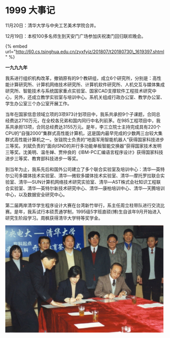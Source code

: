 # 1999 大事记

11月20日：清华大学与中央工艺美术学院合并。

12月19日：本校100多名师生到天安门广场参加庆祝澳门回归联欢晚会。

{% embed url="http://60.cs.tsinghua.edu.cn/zyxfyjz/201807/t20180730\_1619397.shtml" %}

**一九九九年**

我系进行组织机构改革，撤销原有的9个教研组，成立6个研究所，分别是：高性能计算研究所、计算机网络技术研究所、计算机软件研究所、人机交互与媒体集成研究所、智能技术与系统国家重点实验室、国家CAD支撑软件工程技术研究中心，另外，还成立教学实验室与培训中心。系机关组成行政办公室、教学办公室、学生办公室三个办公室开展工作。

当年在国家信息领域立项的3项973计划项目中，我系共承担9个子课题，合同总经费达2710万元，在全校各兄弟和国内同行中名列前茅。在985工程项目中，我系共承担13项，合同总经费达3155万元。是年，李三立院士主持完成具有220个CPU的“自强2000”集群式高性能计算机，这是国内最早完成的少数两三台较大集群式高性能计算机之一。张钹院士负责的“地面军用智能机器人”获得国家科技进步三等奖。刘斌负责的“面向ISND的并行多功能单板智能交换器”获得国家技术发明三等奖。沈美明、温冬婵、贾仲良的《IBM-PC汇编语言程序设计》获得国家科技进步三等奖、教育部科技进步一等奖。

到当年为止，我系先后和国外公司建立了多个联合实验室及培训中心：清华—英特尔公司多媒体技术实验室、清华—微软多媒体技术实验室、清华—摩托罗拉联合实验室、清华—SUN计算机网络技术研究实验室、清华—AST株式会社知识工程联合实验室、清华—英特尔新技术研究中心、清华—康柏培训中心、清华—天腾培训中心，以及数据安全研究中心。

第二届两岸清华学生程序设计大赛在台湾新竹举行，系主任周立柱带队进行交流比赛。是年，我系试行本硕贯通学制，1995级5字班直硕\(博\)生自该年9月开始进入研究生阶段学习。周枫获得清华大学特等奖学金。

![&#x4E2D;&#x592E;&#x7535;&#x5927;&#x2014;&#x6E05;&#x534E;&#x5927;&#x5B66;&#x8054;&#x5408;&#x5F00;&#x5C55;&#x672C;&#x79D1;&#x6559;&#x80B2;&#x534F;&#x8BAE;&#x4E66;&#x7B7E;&#x5B57;&#x4EEA;&#x5F0F;&#xFF08;&#x540E;&#x6392;&#x53F3;&#x4E8C;&#x4E3A;&#x7CFB;&#x4E3B;&#x4EFB;&#x5468;&#x7ACB;&#x67F1;&#xFF09;](../.gitbook/assets/image%20%281%29.png)











